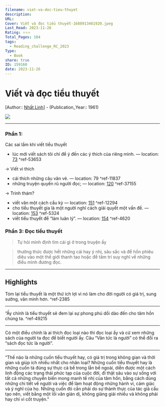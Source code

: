 ```yaml
---
filename: viet-va-doc-tieu-thuyet
description: 
URL: 
Cover: Viết và đọc tiểu thuyết-1688913461920.jpeg
Last_Read: 2023-11-26
Rating: ⭐⭐⭐
Total_Pages: 104
tags:
  - Reading_challenge_RC_2023
Type:
  - Book
share: true
ID: 159160
date: 2023-11-26
---
```


# Viết và đọc tiểu thuyết
[Author:: [Nhất Linh](Nh%C3%A2%CC%81t%20Linh.md)] - (Publication_Year:: 1961)

![](https://i.imgur.com/tU7od6E.jpg)

---
### Phần 1: 
Các sai lầm khi viết tiểu thuyết

- lúc mới viết sách tôi chỉ để ý đến các ý thích của riêng mình. — location: [73]() ^ref-53653

-> Viết vì thích

-  cái thích những câu văn vẻ. — location: 79 ^ref-11837
- những truyện quyến rũ người đọc; — location: [120]() ^ref-37155

-> Trinh thám?

- viết văn một cách cầu kỳ — location: [151]() ^ref-12294
- cho tiểu thuyết gia là một người nghĩ cách giải quyết một vấn đề. — location: [153]() ^ref-5324
- viết tiểu thuyết để “làm luân lý”. — location: [154]() ^ref-4620

### Phần 3: Đọc tiểu thuyết
> Tự hỏi mình định tìm cái gì ở trong truyện ấy

> thưởng thức được hết những cái hay ý nhị, sâu sắc và để hồn phiêu diêu vào một thế giới thanh tao hoặc để tâm trí suy nghĩ về những điều mình đương đọc.

---
## Highlights
Tóm lại tiểu thuyết là một thứ ích lợi vì nó làm cho đời người có giá trị, sung sướng, văn minh hơn. ^ref-2385

---
“Ấy chính là tiểu thuyết sẽ đem lại sự phong phú dồi dào đến cho tâm hồn chúng ta. ^ref-49215

---
Có một điều chính là ai thích đọc loại nào thì đọc loại ấy và cứ xem những sách của người ta đọc để biết người ấy. Câu “Văn tức là người” có thể đổi ra “sách đọc tức là người”.

---

“Thế nào là những cuốn tiểu thuyết hay, có giá trị trong không gian và thời gian và giúp ích nhiều nhất cho nhân loại? Những cuốn tiểu thuyết hay là những cuốn tả đúng sự thực cả bề trong lẫn bề ngoài, diễn được một cách linh động các trạng thái phức tạp của cuộc đời, đi thật sâu vào sự sống với tất cả những chuyển biến mong manh tế nhị của tâm hồn, bằng cách dùng những chi tiết về người và việc để làm hoạt động những hành vi, cảm giác và ý nghĩ của họ. Những cuốn đó cần phải do sự thành thực của tác giả cấu tạo nên, viết bằng một lối văn giản dị, không giảng giải nhiều và không phải hay chỉ vì cốt truyện.”